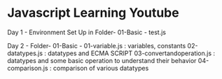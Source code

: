 # Javascript Learning Youtube

Day 1 - Environment Set Up in
        Folder- 01-Basic - test.js

Day 2 - Folder- 01-Basic - 01-variable.js : variables, constants
                           02-datatypes.js : datatypes  and ECMA SCRIPT
                           03-convertandoperation.js : datatypes and some basic operation to understand their behavior
                           04-comparison.js : comparison of various datatypes
